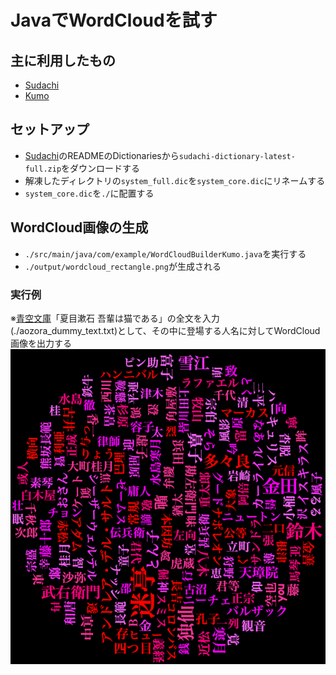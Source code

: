 # JavaでWordCloudを試す

## 主に利用したもの
 - [Sudachi](https://github.com/WorksApplications/Sudachi)
 - [Kumo](https://github.com/kennycason/kumo)

## セットアップ
- [Sudachi](https://github.com/WorksApplications/Sudachi)のREADMEのDictionariesから`sudachi-dictionary-latest-full.zip`をダウンロードする
- 解凍したディレクトリの`system_full.dic`を`system_core.dic`にリネームする
- `system_core.dic`を`./`に配置する

## WordCloud画像の生成
- `./src/main/java/com/example/WordCloudBuilderKumo.java`を実行する
- `./output/wordcloud_rectangle.png`が生成される

### **実行例**
 ※[青空文庫](https://www.aozora.gr.jp/cards/000148/files/789_14547.html)「夏目漱石 吾輩は猫である」の全文を入力(./aozora_dummy_text.txt)として、その中に登場する人名に対してWordCloud画像を出力する
 <img alt="実行例_WordCloud画像生成" src="README_images/wordcloud_rectangle.png">
